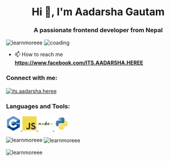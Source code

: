 <h1 align="center">Hi 👋, I'm Aadarsha Gautam</h1>
<h3 align="center">A passionate frontend developer from Nepal</h3>
<img align="right" alt="coading" width="400" src="https://i.pinimg.com/originals/e8/f4/53/e8f453469a3ec97ecd354df465d73913.gif"

<p align="left"> <img src="https://komarev.com/ghpvc/?username=learnmoreee&label=Profile%20views&color=0e75b6&style=flat" alt="learnmoreee" /> </p>

- 📫 How to reach me **https://www.facebook.com/ITS.AADARSHA.HEREE**

<h3 align="left">Connect with me:</h3>
<p align="left">
<a href="https://fb.com/its.aadarsha.heree" target="blank"><img align="center" src="https://raw.githubusercontent.com/rahuldkjain/github-profile-readme-generator/master/src/images/icons/Social/facebook.svg" alt="its.aadarsha.heree" height="30" width="40" /></a>
</p>

<h3 align="left">Languages and Tools:</h3>
<p align="left"> <a href="https://www.w3schools.com/cpp/" target="_blank" rel="noreferrer"> <img src="https://raw.githubusercontent.com/devicons/devicon/master/icons/cplusplus/cplusplus-original.svg" alt="cplusplus" width="40" height="40"/> </a> <a href="https://developer.mozilla.org/en-US/docs/Web/JavaScript" target="_blank" rel="noreferrer"> <img src="https://raw.githubusercontent.com/devicons/devicon/master/icons/javascript/javascript-original.svg" alt="javascript" width="40" height="40"/> </a> <a href="https://nodejs.org" target="_blank" rel="noreferrer"> <img src="https://raw.githubusercontent.com/devicons/devicon/master/icons/nodejs/nodejs-original-wordmark.svg" alt="nodejs" width="40" height="40"/> </a> <a href="https://www.python.org" target="_blank" rel="noreferrer"> <img src="https://raw.githubusercontent.com/devicons/devicon/master/icons/python/python-original.svg" alt="python" width="40" height="40"/> </a> </p>

<p><img align="left" src="https://github-readme-stats.vercel.app/api/top-langs?username=learnmoreee&show_icons=true&locale=en&layout=compact" alt="learnmoreee" /></p>

<p>&nbsp;<img align="center" src="https://github-readme-stats.vercel.app/api?username=learnmoreee&show_icons=true&locale=en" alt="learnmoreee" /></p>

<p><img align="center" src="https://github-readme-streak-stats.herokuapp.com/?user=learnmoreee&" alt="learnmoreee" /></p>
